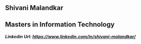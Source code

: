 
 
## Shivani Malandkar
## Masters in Information Technology

##### Linkedin Url: <https://www.linkedin.com/in/shivani-malandkar/>










